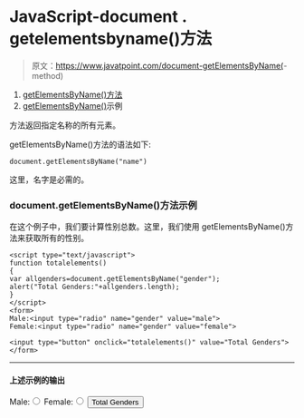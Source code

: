 # JavaScript-document . getelementsbyname()方法

> 原文：<https://www.javatpoint.com/document-getElementsByName(>-method)

1.  [getElementsByName()方法](#)
2.  [getElementsByName()](#)示例

方法返回指定名称的所有元素。

getElementsByName()方法的语法如下:

```
document.getElementsByName("name")

```

这里，名字是必需的。

### document.getElementsByName()方法示例

在这个例子中，我们要计算性别总数。这里，我们使用 getElementsByName()方法来获取所有的性别。

```
<script type="text/javascript">
function totalelements()
{
var allgenders=document.getElementsByName("gender");
alert("Total Genders:"+allgenders.length);
}
</script>
<form>
Male:<input type="radio" name="gender" value="male">
Female:<input type="radio" name="gender" value="female">

<input type="button" onclick="totalelements()" value="Total Genders">
</form>

```

* * *

#### 上述示例的输出

<form>Male:<input type="radio" name="gender" value="male"> Female:<input type="radio" name="gender" value="female"> <input type="button" onclick="totalelements()" value="Total Genders"></form>